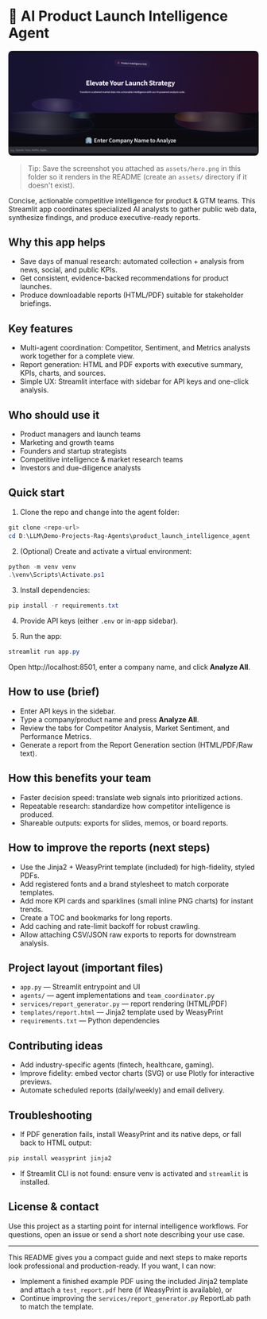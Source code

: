 # 🚀 AI Product Launch Intelligence Agent



<p align="center">
	<img src="assets/hero.png" alt="Product Intelligence Hub" style="max-width:100%; height:auto; border-radius:8px;" />
</p>

> Tip: Save the screenshot you attached as `assets/hero.png` in this folder so it renders in the README (create an `assets/` directory if it doesn't exist).

Concise, actionable competitive intelligence for product & GTM teams. This Streamlit app coordinates specialized AI analysts to gather public web data, synthesize findings, and produce executive-ready reports.

## Why this app helps
- Save days of manual research: automated collection + analysis from news, social, and public KPIs.
- Get consistent, evidence-backed recommendations for product launches.
- Produce downloadable reports (HTML/PDF) suitable for stakeholder briefings.

## Key features
- Multi-agent coordination: Competitor, Sentiment, and Metrics analysts work together for a complete view.
- Report generation: HTML and PDF exports with executive summary, KPIs, charts, and sources.
- Simple UX: Streamlit interface with sidebar for API keys and one-click analysis.

## Who should use it
- Product managers and launch teams
- Marketing and growth teams
- Founders and startup strategists
- Competitive intelligence & market research teams
- Investors and due-diligence analysts

## Quick start
1. Clone the repo and change into the agent folder:

```powershell
git clone <repo-url>
cd D:\LLM\Demo-Projects-Rag-Agents\product_launch_intelligence_agent
```

2. (Optional) Create and activate a virtual environment:

```powershell
python -m venv venv
.\venv\Scripts\Activate.ps1
```

3. Install dependencies:

```powershell
pip install -r requirements.txt
```

4. Provide API keys (either `.env` or in-app sidebar).

5. Run the app:

```powershell
streamlit run app.py
```

Open http://localhost:8501, enter a company name, and click **Analyze All**.

## How to use (brief)
- Enter API keys in the sidebar.
- Type a company/product name and press **Analyze All**.
- Review the tabs for Competitor Analysis, Market Sentiment, and Performance Metrics.
- Generate a report from the Report Generation section (HTML/PDF/Raw text).

## How this benefits your team
- Faster decision speed: translate web signals into prioritized actions.
- Repeatable research: standardize how competitor intelligence is produced.
- Shareable outputs: exports for slides, memos, or board reports.

## How to improve the reports (next steps)
- Use the Jinja2 + WeasyPrint template (included) for high-fidelity, styled PDFs.
- Add registered fonts and a brand stylesheet to match corporate templates.
- Add more KPI cards and sparklines (small inline PNG charts) for instant trends.
- Create a TOC and bookmarks for long reports.
- Add caching and rate-limit backoff for robust crawling.
- Allow attaching CSV/JSON raw exports to reports for downstream analysis.

## Project layout (important files)
- `app.py` — Streamlit entrypoint and UI
- `agents/` — agent implementations and `team_coordinator.py`
- `services/report_generator.py` — report rendering (HTML/PDF)
- `templates/report.html` — Jinja2 template used by WeasyPrint
- `requirements.txt` — Python dependencies

## Contributing ideas
- Add industry-specific agents (fintech, healthcare, gaming).
- Improve fidelity: embed vector charts (SVG) or use Plotly for interactive previews.
- Automate scheduled reports (daily/weekly) and email delivery.

## Troubleshooting
- If PDF generation fails, install WeasyPrint and its native deps, or fall back to HTML output:

```powershell
pip install weasyprint jinja2
```

- If Streamlit CLI is not found: ensure venv is activated and `streamlit` is installed.

## License & contact
Use this project as a starting point for internal intelligence workflows. For questions, open an issue or send a short note describing your use case.

---

This README gives you a compact guide and next steps to make reports look professional and production-ready. If you want, I can now:
- Implement a finished example PDF using the included Jinja2 template and attach a `test_report.pdf` here (if WeasyPrint is available), or
- Continue improving the `services/report_generator.py` ReportLab path to match the template.
